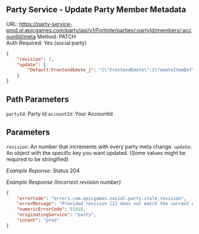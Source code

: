 ## Party Service - Update Party Member Metadata

URL: https://party-service-prod.ol.epicgames.com/party/api/v1/Fortnite/parties/:partyId/members/:accountId/meta
Method: PATCH \
Auth Required: Yes (social:party)

```json
{
	"revision": 2,
	"update": {
		"Default:FrontendEmote_j": "{\"FrontendEmote\":{\"emoteItemDef\":\"/SparksSongTemplates/Items/JamEmotes/EID_Placeholder_35_Drum.EID_Placeholder_35_Drum\"}}"
	}
}
```

## Path Parameters

`partyId`: Party Id
`accountId`: Your AccountId

## Parameters

`revision`: An number that increments with every party meta change.
`update`: An object with the specific key you want updated. (Some values might be required to be stringified)

_Example Reponse_: Status 204

_Example Response (Incorrect revision number)_

```json
{
	"errorCode": "errors.com.epicgames.social.party.stale_revision",
	"errorMessage": "Provided revision [2] does not match the current one [1].",
	"numericErrorCode": 51018,
	"originatingService": "party",
	"intent": "prod"
}
```